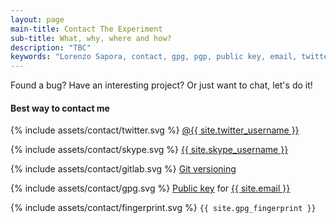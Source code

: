 ```yaml
---
layout: page
main-title: Contact The Experiment
sub-title: What, why, where and how?
description: "TBC"
keywords: "Lorenzo Sapora, contact, gpg, pgp, public key, email, twitter, skype, gitlab, git, sudosushi"
---
```


Found a bug? Have an interesting project? Or just want to chat, let's do it!

#### Best way to contact me

<p>{% include assets/contact/twitter.svg %} <a href="https://twitter.com/{{ site.twitter_username }}" title="Twitter">@{{ site.twitter_username }}</a></p>

<p>{% include assets/contact/skype.svg %} <a href="skype:{{ site.skype_username }}?chat" title="Skype">{{ site.skype_username }}</a></p>

<p>{% include assets/contact/gitlab.svg %} <a href="{{ site.url }}/git/" title="Gitlab">Git versioning</a></p>

<p>{% include assets/contact/gpg.svg %} <a href="{{ site.url }}{{ site.gpg_publickey }}" title="PGP Public key">Public key</a> for <a href="mailto:{{ site.email }}">{{ site.email }}</a></p>

<p>{% include assets/contact/fingerprint.svg %} <code>{{ site.gpg_fingerprint }}</code></p>
